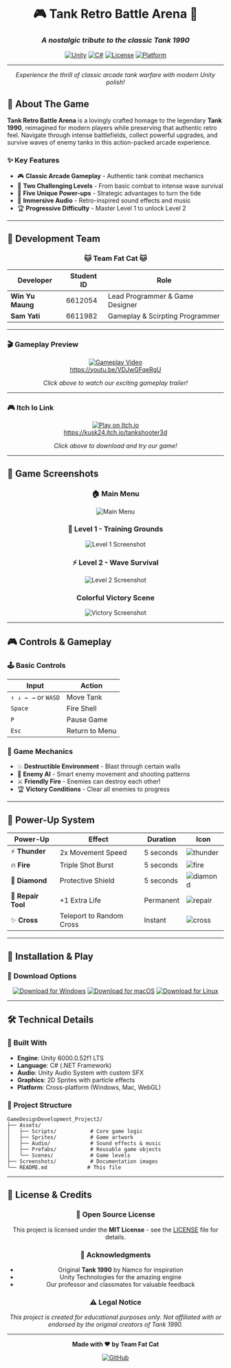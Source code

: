 <div align="center">

# 🎮 Tank Retro Battle Arena 🚀
### *A nostalgic tribute to the classic Tank 1990*

[![Unity](https://img.shields.io/badge/Unity-6.0-blue?logo=unity)](https://unity.com/)
[![C#](https://img.shields.io/badge/C%23-Programming-purple?logo=csharp)](https://docs.microsoft.com/en-us/dotnet/csharp/)
[![License](https://img.shields.io/badge/License-MIT-green)](LICENSE)
[![Platform](https://img.shields.io/badge/Platform-Windows%20%7C%20Mac-lightgrey)](https://github.com/Kusk24/GameDesignDevelopment_Project2)

---

*Experience the thrill of classic arcade tank warfare with modern Unity polish!*

</div>

## 🎯 About The Game

**Tank Retro Battle Arena** is a lovingly crafted homage to the legendary **Tank 1990**, reimagined for modern players while preserving that authentic retro feel. Navigate through intense battlefields, collect powerful upgrades, and survive waves of enemy tanks in this action-packed arcade experience.

### ✨ Key Features
- 🎮 **Classic Arcade Gameplay** - Authentic tank combat mechanics
- 🌟 **Two Challenging Levels** - From basic combat to intense wave survival  
- 💎 **Five Unique Power-ups** - Strategic advantages to turn the tide
- 🎵 **Immersive Audio** - Retro-inspired sound effects and music
- 🏆 **Progressive Difficulty** - Master Level 1 to unlock Level 2

---

## 👥 Development Team

<div align="center">

### 🐱 **Team Fat Cat** 🐱

| Developer | Student ID | Role |
|-----------|------------|------|
| **Win Yu Maung** | 6612054 | Lead Programmer & Game Designer |
| **Sam Yati** | 6611982 | Gameplay & Scirpting Programmer|

</div>

---

### 🎬 **Gameplay Preview**

<div align="center">

[![Gameplay Video](https://img.shields.io/badge/▶️-Watch%20Gameplay%20Video-FF0000?style=for-the-badge&logo=youtube)](https://youtu.be/VDJwGFqeRgU)
<br/>
https://youtu.be/VDJwGFqeRgU

*Click above to watch our exciting gameplay trailer!*

</div>

---

### 🎮 **Itch Io Link**

<div align="center">

[![Play on Itch.io](https://img.shields.io/badge/🎮-Play%20on%20Itch.io-FA5C5C?style=for-the-badge&logo=itchdotio)](https://kusk24.itch.io/tankshooter3d)
<br/>
https://kusk24.itch.io/tankshooter3d

*Click above to download and try our game!*

</div>

---

## 📸 Game Screenshots

<div align="center">

### 🏠 Main Menu
![Main Menu](screenshots/menu.png)

### 🎯 Level 1 - Training Grounds  
![Level 1 Screenshot](screenshots/level1.png)

### ⚡ Level 2 - Wave Survival
![Level 2 Screenshot](screenshots/level2.png)

### Colorful Victory Scene
![Victory Screenshot](screenshots/colorful.png)
</div>

---

## 🎮 Controls & Gameplay

### 🕹️ **Basic Controls**
| Input | Action |
|-------|--------|
| `↑ ↓ ← →` or `WASD` | Move Tank |
| `Space` | Fire Shell |
| `P` | Pause Game |
| `Esc` | Return to Menu |

### 🎯 **Game Mechanics**
- 💥 **Destructible Environment** - Blast through certain walls
- 🔄 **Enemy AI** - Smart enemy movement and shooting patterns  
- ⚔️ **Friendly Fire** - Enemies can destroy each other!
- 🏆 **Victory Conditions** - Clear all enemies to progress

---

## 💎 Power-Up System

<div align="center">

| Power-Up | Effect | Duration | Icon |
|----------|--------|----------|------|
| ⚡ **Thunder** | 2x Movement Speed | 5 seconds | ![thunder](screenshots/thunder.png) |
| 🔥 **Fire** | Triple Shot Burst | 5 seconds | ![fire](screenshots/fire.png) |
| 💎 **Diamond** | Protective Shield | 5 seconds | ![diamond](screenshots/diamond.png) |
| 🔧 **Repair Tool** | +1 Extra Life | Permanent | ![repair](screenshots/repair.png) |
| ✨ **Cross** | Teleport to Random Cross | Instant | ![cross](screenshots/cross.png) |

</div>

---

## 🚀 Installation & Play

### 💾 **Download Options**

<div align="center">
  
[![Download for Windows](https://img.shields.io/badge/Download-Windows-0078D4?style=for-the-badge&logo=windows)](https://kusk24.itch.io/tankshooter3d)
[![Download for macOS](https://img.shields.io/badge/Download-macOS-000000?style=for-the-badge&logo=apple)](https://kusk24.itch.io/tankshooter3d)
[![Download for Linux](https://img.shields.io/badge/Download-Linux-1793D1?style=for-the-badge&logo=linux)](https://kusk24.itch.io/tankshooter3d)

</div>

---

## 🛠️ Technical Details

### 🔧 **Built With**
- **Engine**: Unity 6000.0.52f1 LTS
- **Language**: C# (.NET Framework)
- **Audio**: Unity Audio System with custom SFX
- **Graphics**: 2D Sprites with particle effects
- **Platform**: Cross-platform (Windows, Mac, WebGL)

### 📁 **Project Structure**
```
GameDesignDevelopment_Project2/
├── Assets/
│   ├── Scripts/           # Core game logic
│   ├── Sprites/           # Game artwork
│   ├── Audio/             # Sound effects & music  
│   ├── Prefabs/           # Reusable game objects
│   └── Scenes/            # Game levels
├── Screenshots/           # Documentation images
└── README.md             # This file
```

---

## 📜 License & Credits

<div align="center">

### 📄 **Open Source License**

This project is licensed under the **MIT License** - see the [LICENSE](LICENSE) file for details.

### 🙏 **Acknowledgments**
- Original **Tank 1990** by Namco for inspiration
- Unity Technologies for the amazing engine
- Our professor and classmates for valuable feedback

### ⚠️ **Legal Notice**
*This project is created for educational purposes only. Not affiliated with or endorsed by the original creators of Tank 1990.*

---

**Made with ❤️ by Team Fat Cat**

[![GitHub](https://img.shields.io/badge/GitHub-Repository-181717?style=for-the-badge&logo=github)](https://github.com/Kusk24/GameDesignDevelopment_Project2)

</div>
